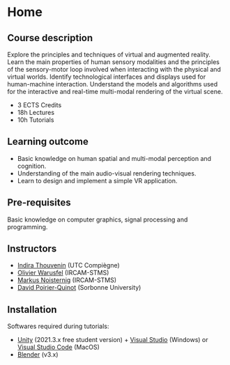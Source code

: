 <!-- See the course [Moodle](https://moodle-sciences.upmc.fr/moodle-2021/login/index.php) for logistic (timetable, etc.). -->

# Home

## Course description

Explore the principles and techniques of virtual and augmented reality. Learn the main properties of human sensory modalities and the principles of the sensory-motor loop involved when interacting with the physical and virtual worlds. Identify technological interfaces and displays used for human-machine interaction. Understand the models and algorithms used for the interactive and real-time multi-modal rendering of the virtual scene.

- 3 ECTS Credits
- 18h Lectures
- 10h Tutorials

<!--

# Table

First Header | Second Header | Third Header
:----------- |:-------------:| -----------:
Left         | Center        | Right
Left         | Center        | Right

-->


## Learning outcome

- Basic knowledge on human spatial and multi-modal perception and cognition.
- Understanding of the main audio-visual rendering techniques.
- Learn to design and implement a simple VR application.


## Pre-requisites

Basic knowledge on computer graphics, signal processing and programming.


## Instructors

- [Indira Thouvenin](https://www.hds.utc.fr/~ithouven/dokuwiki/) (UTC Compiègne)
- [Olivier Warusfel](https://www.ircam.fr/person/olivier-warusfel/) (IRCAM-STMS)
- [Markus Noisternig](https://www.ircam.fr/person/markus-noisternig/) (IRCAM-STMS)
- [David Poirier-Quinot](https://pyrapple.github.io/) (Sorbonne University)


## Installation

Softwares required during tutorials:

- [Unity](https://unity.com/download) (2021.3.x free student version) + [Visual Studio](https://visualstudio.microsoft.com/fr/vs/unity-tools/) (Windows) or [Visual Studio Code](https://code.visualstudio.com) (MacOS)
- [Blender](https://www.blender.org/download/) (v3.x)
<!--
- (optional) [Cycling '74 Max](https://cycling74.com/products/max/) (v8)
- (optional) [Ircam Spat](https://forumnet.ircam.fr/product/spat-en/) (v5.1.4 or above).
 -->

<!--
Don't forget to [add the Spat folder to Max search path](https://docs.cycling74.com/max8/vignettes/file_preferences_window).
-->
<!--
Spat install instructions can be found [here](https://discussion.forum.ircam.fr/t/spat-5-for-max-read-this-first/21628).
A 12 months Cycling '74 Max licence is offered to attending students (contact [Olivier Warusfel](https://www.ircam.fr/person/olivier-warusfel/)).
 -->

 <!-- [Lectures](#){ .md-button } -->
 <!-- [Tutorials](#){ .md-button } -->